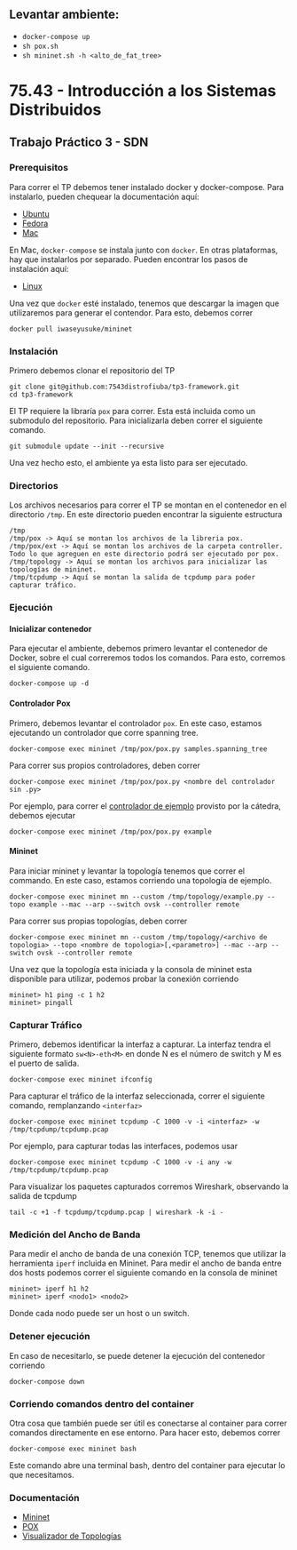 ## Levantar ambiente:

* `docker-compose up`
* `sh pox.sh`
* `sh mininet.sh -h <alto_de_fat_tree>`


# 75.43 - Introducción a los Sistemas Distribuidos
## Trabajo Práctico 3 - SDN

### Prerequisitos
Para correr el TP debemos tener instalado docker y docker-compose. Para instalarlo, pueden chequear la documentación aquí:
- [Ubuntu](https://docs.docker.com/install/linux/docker-ce/ubuntu/)
- [Fedora](https://docs.docker.com/install/linux/docker-ce/fedora/)
- [Mac](https://docs.docker.com/docker-for-mac/install/)

En Mac, `docker-compose` se instala junto con `docker`. En otras plataformas, hay que instalarlos por separado. Pueden encontrar los pasos de instalación aquí:
- [Linux](https://docs.docker.com/compose/install/)

Una vez que `docker` esté instalado, tenemos que descargar la imagen que utilizaremos para generar el contendor. Para esto, debemos correr

    docker pull iwaseyusuke/mininet

### Instalación
Primero debemos clonar el repositorio del TP

    git clone git@github.com:7543distrofiuba/tp3-framework.git
    cd tp3-framework

El TP requiere la libraría `pox` para correr. Esta está incluida como un submodulo del repositorio. Para inicializarla deben correr el siguiente comando.

    git submodule update --init --recursive

Una vez hecho esto, el ambiente ya esta listo para ser ejecutado.

### Directorios

Los archivos necesarios para correr el TP se montan en el contenedor en el directorio `/tmp`. En este directorio pueden encontrar la siguiente estructura

    /tmp
    /tmp/pox -> Aquí se montan los archivos de la libreria pox.
    /tmp/pox/ext -> Aquí se montan los archivos de la carpeta controller. Todo lo que agreguen en este directorio podrá ser ejecutado por pox.
    /tmp/topology -> Aquí se montan los archivos para inicializar las topologías de mininet.
    /tmp/tcpdump -> Aquí se montan la salida de tcpdump para poder capturar tráfico.

### Ejecución

#### Inicializar contenedor

Para ejecutar el ambiente, debemos primero levantar el contenedor de Docker, sobre el cual correremos todos los comandos. Para esto, corremos el siguiente comando.

    docker-compose up -d

#### Controlador Pox

Primero, debemos levantar el controlador `pox`. En este caso, estamos ejecutando un controlador que corre spanning tree.

    docker-compose exec mininet /tmp/pox/pox.py samples.spanning_tree

Para correr sus propios controladores, deben correr

    docker-compose exec mininet /tmp/pox/pox.py <nombre del controlador sin .py>

Por ejemplo, para correr el [controlador de ejemplo](controller/example.py) provisto por la cátedra, debemos ejecutar

    docker-compose exec mininet /tmp/pox/pox.py example

#### Mininet

Para iniciar mininet y levantar la topología tenemos que correr el commando. En este caso, estamos corriendo una topología de ejemplo.

    docker-compose exec mininet mn --custom /tmp/topology/example.py --topo example --mac --arp --switch ovsk --controller remote

Para correr sus propias topologías, deben correr

    docker-compose exec mininet mn --custom /tmp/topology/<archivo de topologia> --topo <nombre de topologia>[,<parametro>] --mac --arp --switch ovsk --controller remote

Una vez que la topología esta iniciada y la consola de mininet esta disponible para utilizar, podemos probar la conexión corriendo

    mininet> h1 ping -c 1 h2
    mininet> pingall

### Capturar Tráfico
Primero, debemos identificar la interfaz a capturar. La interfaz tendra el siguiente formato `sw<N>-eth<M>` en donde N es el número de switch y M es el puerto de salida.

    docker-compose exec mininet ifconfig

Para capturar el tráfico de la interfaz seleccionada, correr el siguiente comando, remplanzando `<interfaz>`

    docker-compose exec mininet tcpdump -C 1000 -v -i <interfaz> -w /tmp/tcpdump/tcpdump.pcap

Por ejemplo, para capturar todas las interfaces, podemos usar

    docker-compose exec mininet tcpdump -C 1000 -v -i any -w /tmp/tcpdump/tcpdump.pcap

Para visualizar los paquetes capturados corremos Wireshark, observando la salida de tcpdump

    tail -c +1 -f tcpdump/tcpdump.pcap | wireshark -k -i -

### Medición del Ancho de Banda
Para medir el ancho de banda de una conexión TCP, tenemos que utilizar la herramienta `iperf` incluida en Mininet. Para medir el ancho de banda entre dos hosts podemos correr el siguiente comando en la consola de mininet

    mininet> iperf h1 h2
    mininet> iperf <nodo1> <nodo2>

Donde cada nodo puede ser un host o un switch.

### Detener ejecución
En caso de necesitarlo, se puede detener la ejecución del contenedor corriendo

    docker-compose down

### Corriendo comandos dentro del container
Otra cosa que también puede ser útil es conectarse al container para correr comandos directamente en ese entorno. Para hacer esto, debemos correr

    docker-compose exec mininet bash

Este comando abre una terminal bash, dentro del container para ejecutar lo que necesitamos.


### Documentación

- [Mininet](http://mininet.org/walkthrough/)
- [POX](https://noxrepo.github.io/pox-doc/html/)
- [Visualizador de Topologías](http://demo.spear.narmox.com/app/?apiurl=demo#!/mininet)

